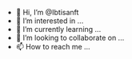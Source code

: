 - 👋 Hi, I’m @Ibtisanft
- 👀 I’m interested in ...
- 🌱 I’m currently learning ...
- 💞️ I’m looking to collaborate on ...
- 📫 How to reach me ...

<!---
Ibtisanft/Ibtisanft is a ✨ special ✨ repository because its `README.md` (this file) appears on your GitHub profile.
You can click the Preview link to take a look at your changes.
--->
